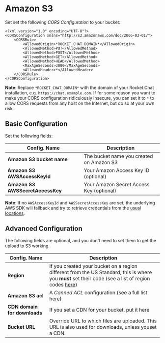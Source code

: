 # Amazon S3

Set set the following _CORS Configuration_ to your bucket:

```markup
<?xml version="1.0" encoding="UTF-8"?>
<CORSConfiguration xmlns="http://s3.amazonaws.com/doc/2006-03-01/">
    <CORSRule>
        <AllowedOrigin>*ROCKET_CHAT_DOMAIN*</AllowedOrigin>
        <AllowedMethod>PUT</AllowedMethod>
        <AllowedMethod>POST</AllowedMethod>
        <AllowedMethod>GET</AllowedMethod>
        <AllowedMethod>HEAD</AllowedMethod>
        <MaxAgeSeconds>3000</MaxAgeSeconds>
        <AllowedHeader>*</AllowedHeader>
    </CORSRule>
</CORSConfiguration>
```

**Note**: Replace `*ROCKET_CHAT_DOMAIN*` with the domain of your Rocket.Chat installation, e.g. `https://chat.example.com`. If for some reason you want to make your CORS configuration ridiculously insecure, you can set it to `*` to allow CORS requests from any host on the Internet, but do so at your own risk.

## Basic Configuration

Set the following fields:

| Config. Name                     | Description                              |
| -------------------------------- | ---------------------------------------- |
| **Amazon S3 bucket name**        | The bucket name you created on Amazon S3 |
| **Amazon S3 AWSAccessKeyId**     | Your Amazon Access Key ID (optional)     |
| **Amazon S3 AWSSecretAccessKey** | Your Amazon Secret Access Key (optional) |

**Note**: If no `AWSAccessKeyId` and `AWSSecretAccessKey` are set, the underlying AWS SDK will fallback and try to retrieve credentials from the [usual locations](https://docs.aws.amazon.com/sdk-for-javascript/v2/developer-guide/setting-credentials-node.html).

## Advanced Configuration

The following fields are optional, and you don't need to set them to get the upload to S3 working.

| Config. Name                 | Description                                                                                                                                                                                                                                                               |
| ---------------------------- | ------------------------------------------------------------------------------------------------------------------------------------------------------------------------------------------------------------------------------------------------------------------------- |
| **Region**                   | If you created your bucket on a region different from the US Standard, this is where you **must** set their code (see a list of region codes [here](http://docs.aws.amazon.com/AWSEC2/latest/UserGuide/using-regions-availability-zones.html#concepts-available-regions)) |
| **Amazon S3 acl**            | A _Canned ACL_ configuration (see a full list [here](http://docs.aws.amazon.com/AmazonS3/latest/dev/acl-overview.html#canned-acl))                                                                                                                                        |
| **CDN domain for downloads** | If you set a CDN for your bucket, put it here                                                                                                                                                                                                                             |
| **Bucket URL**               | Override URL to which files are uploaded. This URL is also used for downloads, unless youset a CDN.                                                                                                                                                                       |
